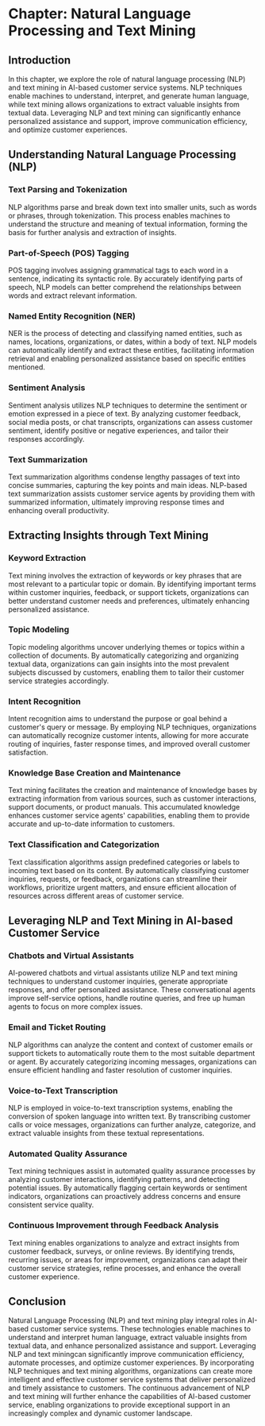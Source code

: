 Chapter: Natural Language Processing and Text Mining
====================================================

Introduction
------------

In this chapter, we explore the role of natural language processing (NLP) and text mining in AI-based customer service systems. NLP techniques enable machines to understand, interpret, and generate human language, while text mining allows organizations to extract valuable insights from textual data. Leveraging NLP and text mining can significantly enhance personalized assistance and support, improve communication efficiency, and optimize customer experiences.

Understanding Natural Language Processing (NLP)
-----------------------------------------------

### Text Parsing and Tokenization

NLP algorithms parse and break down text into smaller units, such as words or phrases, through tokenization. This process enables machines to understand the structure and meaning of textual information, forming the basis for further analysis and extraction of insights.

### Part-of-Speech (POS) Tagging

POS tagging involves assigning grammatical tags to each word in a sentence, indicating its syntactic role. By accurately identifying parts of speech, NLP models can better comprehend the relationships between words and extract relevant information.

### Named Entity Recognition (NER)

NER is the process of detecting and classifying named entities, such as names, locations, organizations, or dates, within a body of text. NLP models can automatically identify and extract these entities, facilitating information retrieval and enabling personalized assistance based on specific entities mentioned.

### Sentiment Analysis

Sentiment analysis utilizes NLP techniques to determine the sentiment or emotion expressed in a piece of text. By analyzing customer feedback, social media posts, or chat transcripts, organizations can assess customer sentiment, identify positive or negative experiences, and tailor their responses accordingly.

### Text Summarization

Text summarization algorithms condense lengthy passages of text into concise summaries, capturing the key points and main ideas. NLP-based text summarization assists customer service agents by providing them with summarized information, ultimately improving response times and enhancing overall productivity.

Extracting Insights through Text Mining
---------------------------------------

### Keyword Extraction

Text mining involves the extraction of keywords or key phrases that are most relevant to a particular topic or domain. By identifying important terms within customer inquiries, feedback, or support tickets, organizations can better understand customer needs and preferences, ultimately enhancing personalized assistance.

### Topic Modeling

Topic modeling algorithms uncover underlying themes or topics within a collection of documents. By automatically categorizing and organizing textual data, organizations can gain insights into the most prevalent subjects discussed by customers, enabling them to tailor their customer service strategies accordingly.

### Intent Recognition

Intent recognition aims to understand the purpose or goal behind a customer's query or message. By employing NLP techniques, organizations can automatically recognize customer intents, allowing for more accurate routing of inquiries, faster response times, and improved overall customer satisfaction.

### Knowledge Base Creation and Maintenance

Text mining facilitates the creation and maintenance of knowledge bases by extracting information from various sources, such as customer interactions, support documents, or product manuals. This accumulated knowledge enhances customer service agents' capabilities, enabling them to provide accurate and up-to-date information to customers.

### Text Classification and Categorization

Text classification algorithms assign predefined categories or labels to incoming text based on its content. By automatically classifying customer inquiries, requests, or feedback, organizations can streamline their workflows, prioritize urgent matters, and ensure efficient allocation of resources across different areas of customer service.

Leveraging NLP and Text Mining in AI-based Customer Service
-----------------------------------------------------------

### Chatbots and Virtual Assistants

AI-powered chatbots and virtual assistants utilize NLP and text mining techniques to understand customer inquiries, generate appropriate responses, and offer personalized assistance. These conversational agents improve self-service options, handle routine queries, and free up human agents to focus on more complex issues.

### Email and Ticket Routing

NLP algorithms can analyze the content and context of customer emails or support tickets to automatically route them to the most suitable department or agent. By accurately categorizing incoming messages, organizations can ensure efficient handling and faster resolution of customer inquiries.

### Voice-to-Text Transcription

NLP is employed in voice-to-text transcription systems, enabling the conversion of spoken language into written text. By transcribing customer calls or voice messages, organizations can further analyze, categorize, and extract valuable insights from these textual representations.

### Automated Quality Assurance

Text mining techniques assist in automated quality assurance processes by analyzing customer interactions, identifying patterns, and detecting potential issues. By automatically flagging certain keywords or sentiment indicators, organizations can proactively address concerns and ensure consistent service quality.

### Continuous Improvement through Feedback Analysis

Text mining enables organizations to analyze and extract insights from customer feedback, surveys, or online reviews. By identifying trends, recurring issues, or areas for improvement, organizations can adapt their customer service strategies, refine processes, and enhance the overall customer experience.

Conclusion
----------

Natural Language Processing (NLP) and text mining play integral roles in AI-based customer service systems. These technologies enable machines to understand and interpret human language, extract valuable insights from textual data, and enhance personalized assistance and support. Leveraging NLP and text miningcan significantly improve communication efficiency, automate processes, and optimize customer experiences. By incorporating NLP techniques and text mining algorithms, organizations can create more intelligent and effective customer service systems that deliver personalized and timely assistance to customers. The continuous advancement of NLP and text mining will further enhance the capabilities of AI-based customer service, enabling organizations to provide exceptional support in an increasingly complex and dynamic customer landscape.
